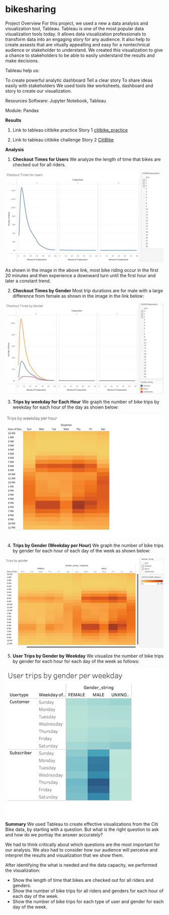 # bikesharing
Project Overview
For this project, we used a new a data analysis and visualization tool, Tableau.   Tableau is one of the most popular data visualization tools today. It allows data visualization professionals to transform data into an engaging story for any audience. It also help to
create assests that are vitually appealling and easy for a nontechnical audience or stakeholder to understand. We created this visualization to give a chance to stakeholders to be able to easily understand the results and make decisions. 

Tableau help us:

To create powerful analytic dashboard
Tell a clear story
To share ideas easily with stakeholders 
We used tools like worksheets, dashboard and story to create our visualization.

Resources
Software: Jupyter Notebook, Tableau

Module: Pandas

**Results**
1. Link to tableau citibike practice Story 1
[citibike_practice](https://public.tableau.com/app/profile/funmi.ibironke/viz/citibike_practice_16432939174010/Story1)


2. Link to tableau citibike challenge Story 2
[CitiBike](https://public.tableau.com/app/profile/funmi.ibironke/viz/CitiBike_16428205644090/Story2?publish=yes)

**Analysis**
1) **Checkout Times for Users** We analyze the length of time that bikes are checked out for all riders.

![Checkout Times for Users](https://github.com/FUNMIIB/bikesharing/blob/main/Checkout%20Times%20for%20Users.png)

As shown in the image in the above link, most bike riding occur in the first 20 minutes and then experience a downward turn until the first hour and later a constant trend.


2) **Checkout Times by Gender** Most trip durations are for male with a large difference from female as shown in the image in the link below:

![Checkout Times by Gender](https://github.com/FUNMIIB/bikesharing/blob/main/Checkout%20Times%20by%20Gender.png)

3) **Trips by weekday for Each Hour** We graph the number of bike trips by weekday for each hour of the day as shown below:

![Trips by weekday for Each Hour](https://github.com/FUNMIIB/bikesharing/blob/main/Trips%20by%20weekday%20for%20Each%20Hour.png)


4) **Trips by Gender (Weekday per Hour)** We graph the number of bike trips by gender for each hour of each day of the week as shown below:

![Trips by Gender](https://github.com/FUNMIIB/bikesharing/blob/main/Trips%20by%20Gender.png)


5) **User Trips by Gender by Weekday** We visualize the number of bike trips by gender for each hour for each day of the week as follows:

![Trips by Gender by Weekday](https://github.com/FUNMIIB/bikesharing/blob/main/User%20Trips%20by%20Gender%20by%20Weekday.png)


**Summary**
We used Tableau to create effective visualizations from the Citi Bike data, by starting with a question. But what is the right question to ask and how do we portray the answer accurately?

We had to think critically about which questions are the most important for our analysis. We also had to consider how our audience will perceive and interpret the results and visualization that we show them.

After identifying the what is needed and the data capacity, we performed the visualization:

- Show the length of time that bikes are checked out for all riders and genders.
- Show the number of bike trips for all riders and genders for each hour of each day of the week.
- Show the number of bike trips for each type of user and gender for each day of the week.

